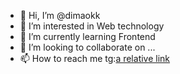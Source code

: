 - 👋 Hi, I’m @dimaokk
- 👀 I’m interested in Web technology 
- 🌱 I’m currently learning Frontend
- 💞️ I’m looking to collaborate on ...
- 📫 How to reach me tg:[a relative link](https://t.me/dimkaokk)

<!---
dimaokk/dimaokk is a ✨ special ✨ repository because its `README.md` (this file) appears on your GitHub profile.
You can click the Preview link to take a look at your changes.
--->
